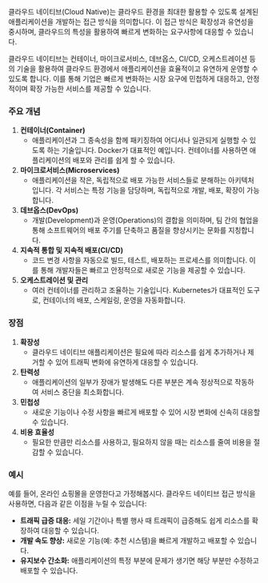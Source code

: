 클라우드 네이티브(Cloud Native)는 클라우드 환경을 최대한 활용할 수 있도록 설계된 애플리케이션을 개발하는 접근 방식을 의미합니다. 이 접근 방식은 확장성과 유연성을 중시하며, 클라우드의 특성을 활용하여 빠르게 변화하는 요구사항에 대응할 수 있습니다. 

클라우드 네이티브는 컨테이너, 마이크로서비스, 데브옵스, CI/CD, 오케스트레이션 등의 기술을 활용하여 클라우드 환경에서 애플리케이션을 효율적이고 유연하게 운영할 수 있도록 합니다. 이를 통해 기업은 빠르게 변화하는 시장 요구에 민첩하게 대응하고, 안정적이며 확장 가능한 서비스를 제공할 수 있습니다.

### 주요 개념

1. **컨테이너(Container)**
   - 애플리케이션과 그 종속성을 함께 패키징하여 어디서나 일관되게 실행할 수 있도록 하는 기술입니다. Docker가 대표적인 예입니다. 컨테이너를 사용하면 애플리케이션의 배포와 관리를 쉽게 할 수 있습니다.
2. **마이크로서비스(Microservices)**
   - 애플리케이션을 작은, 독립적으로 배포 가능한 서비스들로 분해하는 아키텍처입니다. 각 서비스는 특정 기능을 담당하며, 독립적으로 개발, 배포, 확장이 가능합니다.
3. **데브옵스(DevOps)**
   - 개발(Development)과 운영(Operations)의 결합을 의미하며, 팀 간의 협업을 통해 소프트웨어의 배포 주기를 단축하고 품질을 향상시키는 문화를 지칭합니다.
4. **지속적 통합 및 지속적 배포(CI/CD)**
   - 코드 변경 사항을 자동으로 빌드, 테스트, 배포하는 프로세스를 의미합니다. 이를 통해 개발자들은 빠르고 안정적으로 새로운 기능을 제공할 수 있습니다.
5. **오케스트레이션 및 관리**
   - 여러 컨테이너를 관리하고 조율하는 기술입니다. Kubernetes가 대표적인 도구로, 컨테이너의 배포, 스케일링, 운영을 자동화합니다.

### 장점

1. **확장성**
   - 클라우드 네이티브 애플리케이션은 필요에 따라 리소스를 쉽게 추가하거나 제거할 수 있어 트래픽 변화에 유연하게 대응할 수 있습니다.
2. **탄력성**
   - 애플리케이션의 일부가 장애가 발생해도 다른 부분은 계속 정상적으로 작동하여 서비스 중단을 최소화합니다.
3. **민첩성**
   - 새로운 기능이나 수정 사항을 빠르게 배포할 수 있어 시장 변화에 신속히 대응할 수 있습니다.
4. **비용 효율성**
   - 필요한 만큼만 리소스를 사용하고, 필요하지 않을 때는 리소스를 줄여 비용을 절감할 수 있습니다.

### 예시

예를 들어, 온라인 쇼핑몰을 운영한다고 가정해봅시다. 클라우드 네이티브 접근 방식을 사용하면, 다음과 같은 이점을 누릴 수 있습니다:

- **트래픽 급증 대응:** 세일 기간이나 특별 행사 때 트래픽이 급증해도 쉽게 리소스를 확장하여 대응할 수 있습니다.
- **개발 속도 향상:** 새로운 기능(예: 추천 시스템)을 빠르게 개발하고 배포할 수 있습니다.
- **유지보수 간소화:** 애플리케이션의 특정 부분에 문제가 생기면 해당 부분만 수정하고 배포할 수 있습니다.